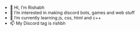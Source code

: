 - 👋 Hi, I’m Rishabh
- 👀 I’m interested in making discord bots, games and web stuff
- 🌱 I’m currently learning js, css, html and c++
- 📫 My Discord tag is rishbh
